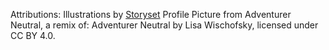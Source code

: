 Attributions:
Illustrations by [Storyset](https://storyset.com/)
Profile Picture from Adventurer Neutral, a remix of: Adventurer Neutral by Lisa Wischofsky, licensed under CC BY 4.0.
